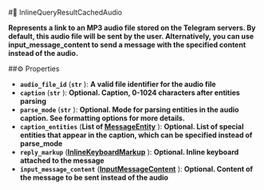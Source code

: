 #🔮 InlineQueryResultCachedAudio

**Represents a link to an MP3 audio file stored on the Telegram servers. By default, this audio file will be sent by the user. Alternatively, you can use input_message_content to send a message with the specified content instead of the audio.**

##⚙️ Properties

- **`audio_file_id`** (**`str`** ): **A valid file identifier for the audio file**
- **`caption`** (**`str`** ): **Optional. Caption, 0-1024 characters after entities parsing**
- **`parse_mode`** (**`str`** ): **Optional. Mode for parsing entities in the audio caption. See formatting options for more
details.**
- **`caption_entities`** (**List of [MessageEntity](MessageEntity.md)** ): **Optional. List of special entities that appear in the caption, which can be specified
instead of parse_mode**
- **`reply_markup`** (**[InlineKeyboardMarkup](InlineKeyboardMarkup.md)** ): **Optional. Inline keyboard attached to the message**
- **`input_message_content`** (**[InputMessageContent](InputMessageContent.md)** ): **Optional. Content of the message to be sent instead of the audio**
